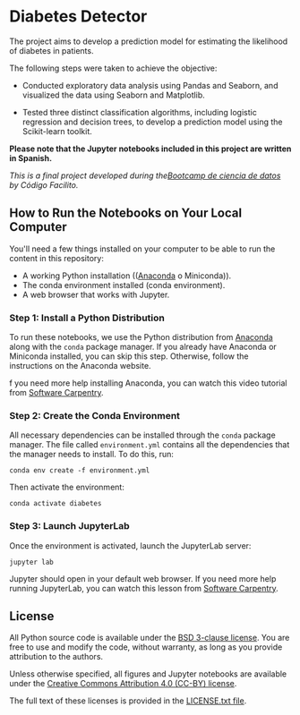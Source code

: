 # Diabetes Detector

The project aims to develop a prediction model for estimating the likelihood of diabetes in patients. 

The following steps were taken to achieve the objective:

- Conducted exploratory data analysis using Pandas and Seaborn, and visualized the data using Seaborn and Matplotlib.

- Tested three distinct classification algorithms, including logistic regression and decision trees, to develop a prediction model using the Scikit-learn toolkit.

**Please note that the Jupyter notebooks included in this project are written in Spanish.**

_This is a final project developed during the[Bootcamp de ciencia de datos](https://codigofacilito.com/bootcamps/ciencia-datos-g2/roadmap) by Código Facilito._


## How to Run the Notebooks on Your Local Computer

You'll need a few things installed on your computer to be able to run the content in this repository:

- A working Python installation (([Anaconda](https://www.anaconda.com/) o Miniconda)).
- The conda environment installed (conda environment).
- A web browser that works with Jupyter.

### Step 1: Install a Python Distribution

To run these notebooks, we use the Python distribution from [Anaconda](https://www.anaconda.com/) along with the `conda` package manager.
If you already have Anaconda or Miniconda installed, you can skip this step. Otherwise, follow the instructions on the Anaconda website.

f you need more help installing Anaconda, you can watch this video tutorial from [Software Carpentry](https://carpentries.github.io/workshop-template/#python).

### Step 2: Create the Conda Environment

All necessary dependencies can be installed through the `conda` package manager. 
The file called `environment.yml` contains all the dependencies that the manager needs to install. 
To do this, run:
```
conda env create -f environment.yml
```

Then activate the environment:

```
conda activate diabetes
```

### Step 3: Launch JupyterLab

Once the environment is activated, launch the JupyterLab server:

```
jupyter lab
```

Jupyter should open in your default web browser. 
If you need more help running JupyterLab, you can watch this lesson from [Software Carpentry](https://swcarpentry.github.io/python-novice-gapminder/01-run-quit/index.html).

## License

All Python source code is available under the [BSD 3-clause license]( https://opensource.org/licenses/BSD-3-Clause). 
You are free to use and modify the code, without warranty, as long as you provide attribution to the authors.

Unless otherwise specified, all figures and Jupyter notebooks are available under the [Creative Commons Attribution 4.0 (CC-BY) license](https://creativecommons.org/licenses/by/4.0/).

The full text of these licenses is provided in the [LICENSE.txt file](https://github.com/aguspesce/diabetes_predictor/blob/main/LICENSE.txt).
